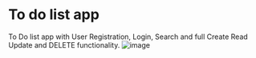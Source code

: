 # To do list app
To Do list app with User Registration, Login, Search and full Create Read Update and DELETE functionality.
![image](https://user-images.githubusercontent.com/87490580/208289661-942f0485-609a-4e2e-9c5e-fa8ef4f3d36d.png)
